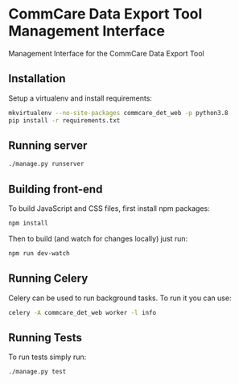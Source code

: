 # CommCare Data Export Tool Management Interface

Management Interface for the CommCare Data Export Tool

## Installation

Setup a virtualenv and install requirements:

```bash
mkvirtualenv --no-site-packages commcare_det_web -p python3.8
pip install -r requirements.txt
```

## Running server

```bash
./manage.py runserver
```

## Building front-end

To build JavaScript and CSS files, first install npm packages:

```bash
npm install
```

Then to build (and watch for changes locally) just run:

```bash
npm run dev-watch
```

## Running Celery

Celery can be used to run background tasks. To run it you can use:

```bash
celery -A commcare_det_web worker -l info
```


## Running Tests

To run tests simply run:

```bash
./manage.py test
```
